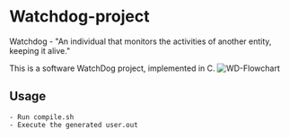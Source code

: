 # Watchdog-project
Watchdog - "An individual that monitors the activities of another entity, keeping it alive."

This is a software WatchDog project, implemented in C.
![WD-Flowchart](https://user-images.githubusercontent.com/56995820/179484363-9173027c-9f50-455f-92a3-6fb55c011bd4.png)

## Usage
```
- Run compile.sh
- Execute the generated user.out
```

